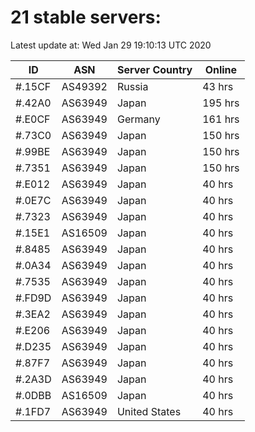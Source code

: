 # 21 stable servers:

Latest update at: Wed Jan 29 19:10:13 UTC 2020

| ID | ASN | Server Country | Online |
| -- | --- | -------------- | ------ |
| #.15CF | AS49392 | Russia | 43 hrs |
| #.42A0 | AS63949 | Japan | 195 hrs |
| #.E0CF | AS63949 | Germany | 161 hrs |
| #.73C0 | AS63949 | Japan | 150 hrs |
| #.99BE | AS63949 | Japan | 150 hrs |
| #.7351 | AS63949 | Japan | 150 hrs |
| #.E012 | AS63949 | Japan | 40 hrs |
| #.0E7C | AS63949 | Japan | 40 hrs |
| #.7323 | AS63949 | Japan | 40 hrs |
| #.15E1 | AS16509 | Japan | 40 hrs |
| #.8485 | AS63949 | Japan | 40 hrs |
| #.0A34 | AS63949 | Japan | 40 hrs |
| #.7535 | AS63949 | Japan | 40 hrs |
| #.FD9D | AS63949 | Japan | 40 hrs |
| #.3EA2 | AS63949 | Japan | 40 hrs |
| #.E206 | AS63949 | Japan | 40 hrs |
| #.D235 | AS63949 | Japan | 40 hrs |
| #.87F7 | AS63949 | Japan | 40 hrs |
| #.2A3D | AS63949 | Japan | 40 hrs |
| #.0DBB | AS16509 | Japan | 40 hrs |
| #.1FD7 | AS63949 | United States | 40 hrs |

